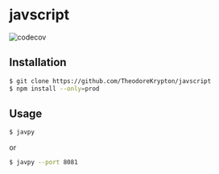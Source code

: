 # javscript

![codecov](https://codecov.io/gh/TheodoreKrypton/javscript/branch/master/graph/badge.svg)

## Installation
```bash
$ git clone https://github.com/TheodoreKrypton/javscript
$ npm install --only=prod
```

## Usage
```bash
$ javpy
```
or
```bash
$ javpy --port 8081
```
